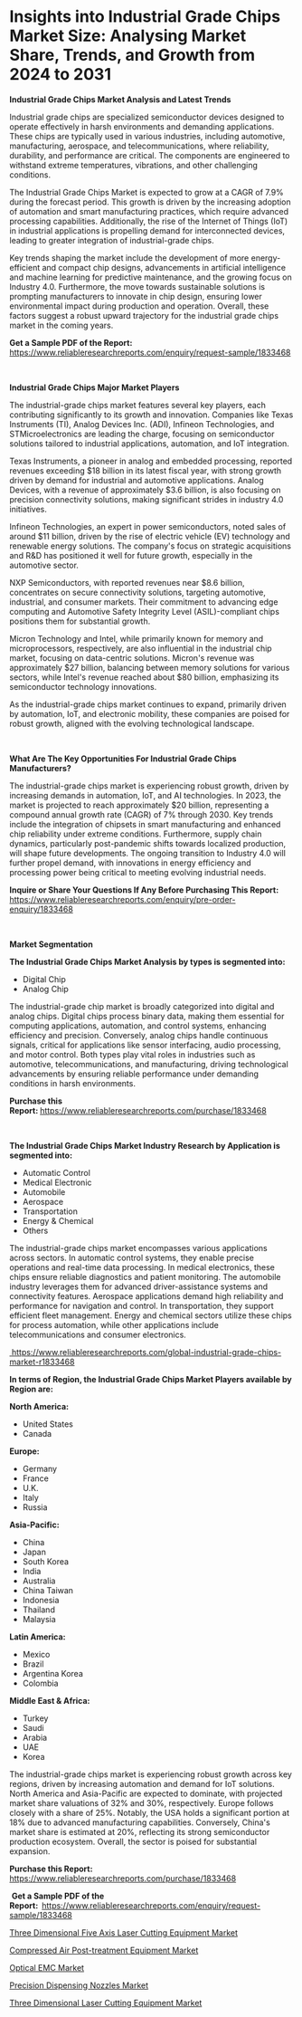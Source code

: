 <p><h1>Insights into Industrial Grade Chips Market Size: Analysing Market Share, Trends, and Growth from 2024 to 2031</h1></p><p><strong>Industrial Grade Chips Market Analysis and Latest Trends</strong></p>
<p><p>Industrial grade chips are specialized semiconductor devices designed to operate effectively in harsh environments and demanding applications. These chips are typically used in various industries, including automotive, manufacturing, aerospace, and telecommunications, where reliability, durability, and performance are critical. The components are engineered to withstand extreme temperatures, vibrations, and other challenging conditions.</p><p>The Industrial Grade Chips Market is expected to grow at a CAGR of 7.9% during the forecast period. This growth is driven by the increasing adoption of automation and smart manufacturing practices, which require advanced processing capabilities. Additionally, the rise of the Internet of Things (IoT) in industrial applications is propelling demand for interconnected devices, leading to greater integration of industrial-grade chips.</p><p>Key trends shaping the market include the development of more energy-efficient and compact chip designs, advancements in artificial intelligence and machine learning for predictive maintenance, and the growing focus on Industry 4.0. Furthermore, the move towards sustainable solutions is prompting manufacturers to innovate in chip design, ensuring lower environmental impact during production and operation. Overall, these factors suggest a robust upward trajectory for the industrial grade chips market in the coming years.</p></p>
<p><strong>Get a Sample PDF of the Report:&nbsp;</strong> <a href="https://www.reliableresearchreports.com/enquiry/request-sample/1833468?utm_campaign=8&utm_medium=2&utm_source=Github&utm_content=ia&utm_term=01012025&utm_id=industrial-grade-chips">https://www.reliableresearchreports.com/enquiry/request-sample/1833468</a></p>
<p>&nbsp;</p>
<p><strong>Industrial Grade Chips Major Market Players</strong></p>
<p><p>The industrial-grade chips market features several key players, each contributing significantly to its growth and innovation. Companies like Texas Instruments (TI), Analog Devices Inc. (ADI), Infineon Technologies, and STMicroelectronics are leading the charge, focusing on semiconductor solutions tailored to industrial applications, automation, and IoT integration.</p><p>Texas Instruments, a pioneer in analog and embedded processing, reported revenues exceeding $18 billion in its latest fiscal year, with strong growth driven by demand for industrial and automotive applications. Analog Devices, with a revenue of approximately $3.6 billion, is also focusing on precision connectivity solutions, making significant strides in industry 4.0 initiatives.</p><p>Infineon Technologies, an expert in power semiconductors, noted sales of around $11 billion, driven by the rise of electric vehicle (EV) technology and renewable energy solutions. The company's focus on strategic acquisitions and R&D has positioned it well for future growth, especially in the automotive sector.</p><p>NXP Semiconductors, with reported revenues near $8.6 billion, concentrates on secure connectivity solutions, targeting automotive, industrial, and consumer markets. Their commitment to advancing edge computing and Automotive Safety Integrity Level (ASIL)-compliant chips positions them for substantial growth.</p><p>Micron Technology and Intel, while primarily known for memory and microprocessors, respectively, are also influential in the industrial chip market, focusing on data-centric solutions. Micron's revenue was approximately $27 billion, balancing between memory solutions for various sectors, while Intel's revenue reached about $80 billion, emphasizing its semiconductor technology innovations.</p><p>As the industrial-grade chips market continues to expand, primarily driven by automation, IoT, and electronic mobility, these companies are poised for robust growth, aligned with the evolving technological landscape.</p></p>
<p>&nbsp;</p>
<p><strong>What Are The Key Opportunities For Industrial Grade Chips Manufacturers?</strong></p>
<p><p>The industrial-grade chips market is experiencing robust growth, driven by increasing demands in automation, IoT, and AI technologies. In 2023, the market is projected to reach approximately $20 billion, representing a compound annual growth rate (CAGR) of 7% through 2030. Key trends include the integration of chipsets in smart manufacturing and enhanced chip reliability under extreme conditions. Furthermore, supply chain dynamics, particularly post-pandemic shifts towards localized production, will shape future developments. The ongoing transition to Industry 4.0 will further propel demand, with innovations in energy efficiency and processing power being critical to meeting evolving industrial needs.</p></p>
<p><strong>Inquire or Share Your Questions If Any Before Purchasing This Report:</strong> <a href="https://www.reliableresearchreports.com/enquiry/pre-order-enquiry/1833468?utm_campaign=8&utm_medium=2&utm_source=Github&utm_content=ia&utm_term=01012025&utm_id=industrial-grade-chips">https://www.reliableresearchreports.com/enquiry/pre-order-enquiry/1833468</a></p>
<p>&nbsp;</p>
<p><strong>Market Segmentation</strong></p>
<p><strong>The Industrial Grade Chips Market Analysis by types is segmented into:</strong></p>
<p><ul><li>Digital Chip</li><li>Analog Chip</li></ul></p>
<p><p>The industrial-grade chip market is broadly categorized into digital and analog chips. Digital chips process binary data, making them essential for computing applications, automation, and control systems, enhancing efficiency and precision. Conversely, analog chips handle continuous signals, critical for applications like sensor interfacing, audio processing, and motor control. Both types play vital roles in industries such as automotive, telecommunications, and manufacturing, driving technological advancements by ensuring reliable performance under demanding conditions in harsh environments.</p></p>
<p><strong>Purchase this Report:&nbsp;</strong><a href="https://www.reliableresearchreports.com/purchase/1833468?utm_campaign=8&utm_medium=2&utm_source=Github&utm_content=ia&utm_term=01012025&utm_id=industrial-grade-chips">https://www.reliableresearchreports.com/purchase/1833468</a></p>
<p>&nbsp;</p>
<p><strong>The Industrial Grade Chips Market Industry Research by Application is segmented into:</strong></p>
<p><ul><li>Automatic Control</li><li>Medical Electronic</li><li>Automobile</li><li>Aerospace</li><li>Transportation</li><li>Energy & Chemical</li><li>Others</li></ul></p>
<p><p>The industrial-grade chips market encompasses various applications across sectors. In automatic control systems, they enable precise operations and real-time data processing. In medical electronics, these chips ensure reliable diagnostics and patient monitoring. The automobile industry leverages them for advanced driver-assistance systems and connectivity features. Aerospace applications demand high reliability and performance for navigation and control. In transportation, they support efficient fleet management. Energy and chemical sectors utilize these chips for process automation, while other applications include telecommunications and consumer electronics.</p></p>
<p><a href="https://www.reliableresearchreports.com/global-industrial-grade-chips-market-r1833468?utm_campaign=8&utm_medium=2&utm_source=Github&utm_content=ia&utm_term=01012025&utm_id=industrial-grade-chips">&nbsp;https://www.reliableresearchreports.com/global-industrial-grade-chips-market-r1833468</a></p>
<p><strong>In terms of Region, the Industrial Grade Chips Market Players available by Region are:</strong></p>
<p>
    <p> <strong> North America: </strong>
        <ul>
            <li>United States</li>
            <li>Canada</li>
        </ul>
        </p> 
    <p> <strong> Europe: </strong>
        <ul>
            <li>Germany</li>
            <li>France</li>
            <li>U.K.</li>
            <li>Italy</li>
            <li>Russia</li>
        </ul>
        </p> 
    <p> <strong> Asia-Pacific: </strong>
        <ul>
            <li>China</li>
            <li>Japan</li>
            <li>South Korea</li>
            <li>India</li>
            <li>Australia</li>
            <li>China Taiwan</li>
            <li>Indonesia</li>
            <li>Thailand</li>
            <li>Malaysia</li>
        </ul>
        </p> 
    <p> <strong> Latin America: </strong>
        <ul>
            <li>Mexico</li>
            <li>Brazil</li>
            <li>Argentina Korea</li>
            <li>Colombia</li>
        </ul>
        </p> 
    <p> <strong> Middle East & Africa: </strong>
        <ul>
            <li>Turkey</li>
            <li>Saudi</li>
            <li>Arabia</li>
            <li>UAE</li>
            <li>Korea</li>
        </ul>
    </p>
    </p>
<p><p>The industrial-grade chips market is experiencing robust growth across key regions, driven by increasing automation and demand for IoT solutions. North America and Asia-Pacific are expected to dominate, with projected market share valuations of 32% and 30%, respectively. Europe follows closely with a share of 25%. Notably, the USA holds a significant portion at 18% due to advanced manufacturing capabilities. Conversely, China's market share is estimated at 20%, reflecting its strong semiconductor production ecosystem. Overall, the sector is poised for substantial expansion.</p></p>
<p><strong>Purchase this Report: </strong><a href="https://www.reliableresearchreports.com/purchase/1833468?utm_campaign=8&utm_medium=2&utm_source=Github&utm_content=ia&utm_term=01012025&utm_id=industrial-grade-chips">https://www.reliableresearchreports.com/purchase/1833468</a></p>
<p>&nbsp;<strong>Get a Sample PDF of the Report:&nbsp;&nbsp;</strong><a href="https://www.reliableresearchreports.com/enquiry/request-sample/1833468?utm_campaign=8&utm_medium=2&utm_source=Github&utm_content=ia&utm_term=01012025&utm_id=industrial-grade-chips">https://www.reliableresearchreports.com/enquiry/request-sample/1833468</a></p>
<p><strong></strong></p>
<p><p><a href="https://github.com/comasnickie/Market-Research-Report-List-1/blob/main/three-dimensional-five-axis-laser-cutting-equipment-market.md?utm_campaign=8&utm_medium=2&utm_source=Github&utm_content=ia&utm_term=01012025&utm_id=industrial-grade-chips">Three Dimensional Five Axis Laser Cutting Equipment Market</a></p><p><a href="https://github.com/toldenargelia86/Market-Research-Report-List-1/blob/main/compressed-air-post-treatment-equipment-market.md?utm_campaign=8&utm_medium=2&utm_source=Github&utm_content=ia&utm_term=01012025&utm_id=industrial-grade-chips">Compressed Air Post-treatment Equipment Market</a></p><p><a href="https://github.com/wileonie19657/Market-Research-Report-List-1/blob/main/optical-emc-market.md?utm_campaign=8&utm_medium=2&utm_source=Github&utm_content=ia&utm_term=01012025&utm_id=industrial-grade-chips">Optical EMC Market</a></p><p><a href="https://github.com/mcfred89/Market-Research-Report-List-1/blob/main/precision-dispensing-nozzles-market.md?utm_campaign=8&utm_medium=2&utm_source=Github&utm_content=ia&utm_term=01012025&utm_id=industrial-grade-chips">Precision Dispensing Nozzles Market</a></p><p><a href="https://github.com/bornergabrielle89/Market-Research-Report-List-1/blob/main/three-dimensional-laser-cutting-equipment-market.md?utm_campaign=8&utm_medium=2&utm_source=Github&utm_content=ia&utm_term=01012025&utm_id=industrial-grade-chips">Three Dimensional Laser Cutting Equipment Market</a></p></p>